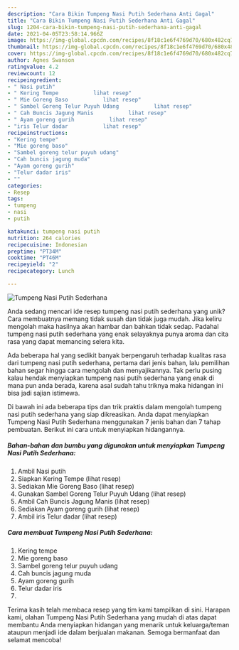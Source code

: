```yaml
---
description: "Cara Bikin Tumpeng Nasi Putih Sederhana Anti Gagal"
title: "Cara Bikin Tumpeng Nasi Putih Sederhana Anti Gagal"
slug: 1204-cara-bikin-tumpeng-nasi-putih-sederhana-anti-gagal
date: 2021-04-05T23:58:14.966Z
image: https://img-global.cpcdn.com/recipes/8f18c1e6f4769d70/680x482cq70/tumpeng-nasi-putih-sederhana-foto-resep-utama.jpg
thumbnail: https://img-global.cpcdn.com/recipes/8f18c1e6f4769d70/680x482cq70/tumpeng-nasi-putih-sederhana-foto-resep-utama.jpg
cover: https://img-global.cpcdn.com/recipes/8f18c1e6f4769d70/680x482cq70/tumpeng-nasi-putih-sederhana-foto-resep-utama.jpg
author: Agnes Swanson
ratingvalue: 4.2
reviewcount: 12
recipeingredient:
- " Nasi putih"
- " Kering Tempe           lihat resep"
- " Mie Goreng Baso           lihat resep"
- " Sambel Goreng Telur Puyuh Udang           lihat resep"
- " Cah Buncis Jagung Manis           lihat resep"
- " Ayam goreng gurih           lihat resep"
- "iris Telur dadar           lihat resep"
recipeinstructions:
- "Kering tempe"
- "Mie goreng baso"
- "Sambel goreng telur puyuh udang"
- "Cah buncis jagung muda"
- "Ayam goreng gurih"
- "Telur dadar iris"
- ""
categories:
- Resep
tags:
- tumpeng
- nasi
- putih

katakunci: tumpeng nasi putih 
nutrition: 264 calories
recipecuisine: Indonesian
preptime: "PT34M"
cooktime: "PT46M"
recipeyield: "2"
recipecategory: Lunch

---
```



![Tumpeng Nasi Putih Sederhana](https://img-global.cpcdn.com/recipes/8f18c1e6f4769d70/680x482cq70/tumpeng-nasi-putih-sederhana-foto-resep-utama.jpg)

Anda sedang mencari ide resep tumpeng nasi putih sederhana yang unik? Cara membuatnya memang tidak susah dan tidak juga mudah. Jika keliru mengolah maka hasilnya akan hambar dan bahkan tidak sedap. Padahal tumpeng nasi putih sederhana yang enak selayaknya punya aroma dan cita rasa yang dapat memancing selera kita.



Ada beberapa hal yang sedikit banyak berpengaruh terhadap kualitas rasa dari tumpeng nasi putih sederhana, pertama dari jenis bahan, lalu pemilihan bahan segar hingga cara mengolah dan menyajikannya. Tak perlu pusing kalau hendak menyiapkan tumpeng nasi putih sederhana yang enak di mana pun anda berada, karena asal sudah tahu triknya maka hidangan ini bisa jadi sajian istimewa.


Di bawah ini ada beberapa tips dan trik praktis dalam mengolah tumpeng nasi putih sederhana yang siap dikreasikan. Anda dapat menyiapkan Tumpeng Nasi Putih Sederhana menggunakan 7 jenis bahan dan 7 tahap pembuatan. Berikut ini cara untuk menyiapkan hidangannya.

<!--inarticleads1-->

##### Bahan-bahan dan bumbu yang digunakan untuk menyiapkan Tumpeng Nasi Putih Sederhana:

1. Ambil  Nasi putih
1. Siapkan  Kering Tempe           (lihat resep)
1. Sediakan  Mie Goreng Baso           (lihat resep)
1. Gunakan  Sambel Goreng Telur Puyuh Udang           (lihat resep)
1. Ambil  Cah Buncis Jagung Manis           (lihat resep)
1. Sediakan  Ayam goreng gurih           (lihat resep)
1. Ambil iris Telur dadar           (lihat resep)




<!--inarticleads2-->

##### Cara membuat Tumpeng Nasi Putih Sederhana:

1. Kering tempe
1. Mie goreng baso
1. Sambel goreng telur puyuh udang
1. Cah buncis jagung muda
1. Ayam goreng gurih
1. Telur dadar iris
1. 




Terima kasih telah membaca resep yang tim kami tampilkan di sini. Harapan kami, olahan Tumpeng Nasi Putih Sederhana yang mudah di atas dapat membantu Anda menyiapkan hidangan yang menarik untuk keluarga/teman ataupun menjadi ide dalam berjualan makanan. Semoga bermanfaat dan selamat mencoba!
